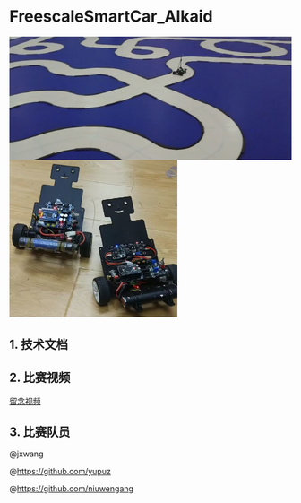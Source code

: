 # FreescaleSmartCar_Alkaid

<img src="pic2.jpeg" align="left"   />    <img src="pic1.jpeg"     width = "300" height = "280"   />  

## 1. 技术文档
## 2. 比赛视频
[留念视频](https://www.bilibili.com/video/BV1qV411e72Q/?spm_id_from=333.999.0.0)

## 3. 比赛队员

@jxwang

@https://github.com/yupuz

@https://github.com/niuwengang  
